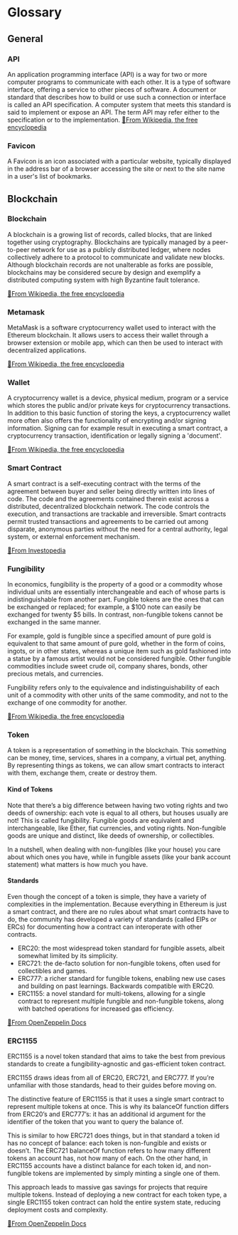 # Glossary

## General

### API
An application programming interface (API) is a way for two or more computer programs to communicate with each other. It is a type of software interface, offering a service to other pieces of software. A document or standard that describes how to build or use such a connection or interface is called an API specification. A computer system that meets this standard is said to implement or expose an API. The term API may refer either to the specification or to the implementation.
[🔗From Wikipedia, the free encyclopedia](https://en.wikipedia.org/wiki/API)

### Favicon
A Favicon is an icon associated with a particular website, typically displayed in the address bar of a browser accessing the site or next to the site name in a user's list of bookmarks.

## Blockchain

### Blockchain
A blockchain is a growing list of records, called blocks, that are linked together using cryptography.
Blockchains are typically managed by a peer-to-peer network for use as a publicly distributed ledger, where nodes collectively adhere to a protocol to communicate and validate new blocks. Although blockchain records are not unalterable as forks are possible, blockchains may be considered secure by design and exemplify a distributed computing system with high Byzantine fault tolerance.

[🔗From Wikipedia, the free encyclopedia](https://en.wikipedia.org/wiki/Blockchain)

### Metamask
MetaMask is a software cryptocurrency wallet used to interact with the Ethereum blockchain. 
It allows users to access their wallet through a browser extension or mobile app, which can then be used to interact with decentralized applications.

[🔗From Wikipedia, the free encyclopedia](https://en.wikipedia.org/wiki/MetaMask)

### Wallet
A cryptocurrency wallet is a device, physical medium, program or a service which stores the public and/or private keys for cryptocurrency transactions. 
In addition to this basic function of storing the keys, a cryptocurrency wallet more often also offers the functionality of encrypting and/or signing information. Signing can for example result in executing a smart contract, a cryptocurrency transaction, identification or legally signing a 'document'.

[🔗From Wikipedia, the free encyclopedia](https://en.wikipedia.org/wiki/Cryptocurrency_wallet)

### Smart Contract
A smart contract is a self-executing contract with the terms of the agreement between buyer and seller being directly written into lines of code. The code and the agreements contained therein exist across a distributed, decentralized blockchain network. The code controls the execution, and transactions are trackable and irreversible.
Smart contracts permit trusted transactions and agreements to be carried out among disparate, anonymous parties without the need for a central authority, legal system, or external enforcement mechanism.

[🔗From Investopedia](https://www.investopedia.com/terms/s/smart-contracts.asp)

### Fungibility
In economics, fungibility is the property of a good or a commodity whose individual units are essentially interchangeable and each of whose parts is indistinguishable from another part. Fungible tokens are the ones that can be exchanged or replaced; for example, a $100 note can easily be exchanged for twenty $5 bills. In contrast, non-fungible tokens cannot be exchanged in the same manner.

For example, gold is fungible since a specified amount of pure gold is equivalent to that same amount of pure gold, whether in the form of coins, ingots, or in other states, whereas a unique item such as gold fashioned into a statue by a famous artist would not be considered fungible. Other fungible commodities include sweet crude oil, company shares, bonds, other precious metals, and currencies.

Fungibility refers only to the equivalence and indistinguishability of each unit of a commodity with other units of the same commodity, and not to the exchange of one commodity for another.

[🔗From Wikipedia, the free encyclopedia](https://en.wikipedia.org/wiki/Fungibility)

### Token
A token is a representation of something in the blockchain. This something can be money, time, services, shares in a company, a virtual pet, anything. By representing things as tokens, we can allow smart contracts to interact with them, exchange them, create or destroy them.

#### Kind of Tokens
Note that there’s a big difference between having two voting rights and two deeds of ownership: each vote is equal to all others, but houses usually are not! This is called fungibility. Fungible goods are equivalent and interchangeable, like Ether, fiat currencies, and voting rights. Non-fungible goods are unique and distinct, like deeds of ownership, or collectibles.

In a nutshell, when dealing with non-fungibles (like your house) you care about which ones you have, while in fungible assets (like your bank account statement) what matters is how much you have.

#### Standards
Even though the concept of a token is simple, they have a variety of complexities in the implementation. Because everything in Ethereum is just a smart contract, and there are no rules about what smart contracts have to do, the community has developed a variety of standards (called EIPs or ERCs) for documenting how a contract can interoperate with other contracts.
* ERC20: the most widespread token standard for fungible assets, albeit somewhat limited by its simplicity.
* ERC721: the de-facto solution for non-fungible tokens, often used for collectibles and games.
* ERC777: a richer standard for fungible tokens, enabling new use cases and building on past learnings. Backwards compatible with ERC20.
* ERC1155: a novel standard for multi-tokens, allowing for a single contract to represent multiple fungible and non-fungible tokens, along with batched operations for increased gas efficiency.

[🔗From OpenZeppelin Docs](https://docs.openzeppelin.com/contracts/3.x/tokens#different-kinds-of-tokens)


### ERC1155
ERC1155 is a novel token standard that aims to take the best from previous standards to create a fungibility-agnostic and gas-efficient token contract.

ERC1155 draws ideas from all of ERC20, ERC721, and ERC777. If you’re unfamiliar with those standards, head to their guides before moving on.

The distinctive feature of ERC1155 is that it uses a single smart contract to represent multiple tokens at once. This is why its balanceOf function differs from ERC20’s and ERC777’s: it has an additional id argument for the identifier of the token that you want to query the balance of.

This is similar to how ERC721 does things, but in that standard a token id has no concept of balance: each token is non-fungible and exists or doesn’t. The ERC721 balanceOf function refers to how many different tokens an account has, not how many of each. On the other hand, in ERC1155 accounts have a distinct balance for each token id, and non-fungible tokens are implemented by simply minting a single one of them.

This approach leads to massive gas savings for projects that require multiple tokens. Instead of deploying a new contract for each token type, a single ERC1155 token contract can hold the entire system state, reducing deployment costs and complexity.

[🔗From OpenZeppelin Docs](https://docs.openzeppelin.com/contracts/3.x/erc1155#multi-token-standard)
